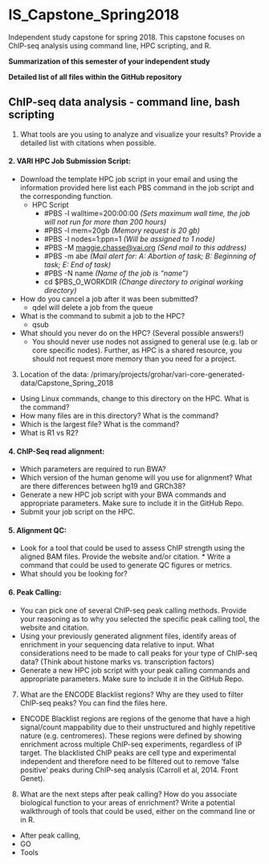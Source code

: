 # IS_Capstone_Spring2018
Independent study capstone for spring 2018. This capstone focuses on ChIP-seq analysis using command line, HPC scripting, and R. 

**Summarization of this semester of your independent study**

**Detailed list of all files within the GitHub repository**

## **ChIP-seq data analysis - command line, bash scripting**
1.	What tools are you using to analyze and visualize your results? Provide a detailed list with citations when possible.
  
#### 2.	VARI HPC Job Submission Script:
- Download the template HPC job script in your email and using the information provided here list each PBS command in   the job script and the corresponding function.
  - HPC Script
    - #PBS -l walltime=200:00:00 *(Sets maximum wall time, the job will not run for more than 200 hours)*
    -  #PBS -l mem=20gb *(Memory request is 20 gb)*
    -  #PBS -l nodes=1:ppn=1 *(Will be assigned to 1 node)* 
    -  #PBS -M maggie.chasse@vai.org *(Send mail to this address)* 
    - #PBS -m abe *(Mail alert for: A: Abortion of task; B: Beginning of task; E: End of task)*
    - #PBS -N name *(Name of the job is “name”)*
    - cd $PBS_O_WORKDIR *(Change directory to original working directory)*
- How do you cancel a job after it was been submitted?
  - qdel <jobid> will delete a job from the queue 
- What is the command to submit a job to the HPC?
  - qsub <scriptname>
- What should you never do on the HPC? (Several possible answers!)
  - You should never use nodes not assigned to general use (e.g. lab or core specific nodes). Further, as HPC is a shared resource, you should not request more memory than you need for a project.

3.  Location of the data: /primary/projects/grohar/vari-core-generated-data/Capstone_Spring_2018
* Using Linux commands, change to this directory on the HPC. What is the command?
* How many files are in this directory? What is the command?
* Which is the largest file? What is the command?
* What is R1 vs R2?

#### 4.	ChIP-Seq read alignment:
* Which parameters are required to run BWA?
* Which version of the human genome will you use for alignment? What are there differences between hg19 and GRCh38?
* Generate a new HPC job script with your BWA commands and appropriate parameters. Make sure to include it in the GitHub Repo.
* Submit your job script on the HPC.

#### 5.	Alignment QC:
* Look for a tool that could be used to assess ChIP strength using the aligned BAM files. Provide the website and/or citation. * Write a command that could be used to generate QC figures or metrics.
* What should you be looking for?

#### 6.	Peak Calling:
* You can pick one of several ChIP-seq peak calling methods. Provide your reasoning as to why you selected the specific peak calling tool, the website and citation.
* Using your previously generated alignment files, identify areas of enrichment in your sequencing data relative to input. What considerations need to be made to call peaks for your type of ChIP-seq data? (Think about histone marks vs. transcription factors)
* Generate a new HPC job script with your peak calling commands and appropriate parameters. Make sure to include it in the GitHub Repo.

7.	What are the ENCODE Blacklist regions? Why are they used to filter ChIP-seq peaks? You can find the files here.
* ENCODE Blacklist regions are regions of the genome that have a high signal/count mappability due to their unstructured and highly repetitive nature (e.g. centromeres). These regions were defined by showing enrichment across multiple ChIP-seq experiments, regardless of IP target. The blacklisted ChIP peaks are cell type and experimental independent and therefore need to be filtered out to remove ‘false positive’ peaks during ChIP-seq analysis (Carroll et al, 2014. Front Genet). 

8.	What are the next steps after peak calling? How do you associate biological function to your areas of enrichment? Write a potential walkthrough of tools that could be used, either on the command line or in R.
* After peak calling,
* GO
* Tools


